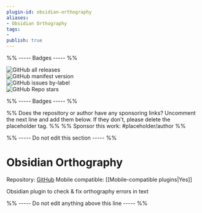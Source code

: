 ```yaml
---
plugin-id: obsidian-orthography
aliases:
- Obsidian Orthography
tags: 
- 
publish: true
---
```


%% ----- Badges ----- %%

![GitHub all releases](https://img.shields.io/github/downloads/denisoed/obsidian-orthography/total?color=573E7A&logo=github&style=for-the-badge)   
![GitHub manifest version](https://img.shields.io/github/manifest-json/v/denisoed/obsidian-orthography?color=573E7A&logo=github&style=for-the-badge)   
![GitHub issues by-label](https://img.shields.io/github/issues/denisoed/obsidian-orthography/help%20wanted?color=573E7A&logo=github&style=for-the-badge)   
![GitHub Repo stars](https://img.shields.io/github/stars/denisoed/obsidian-orthography?color=573E7A&logo=github&style=for-the-badge)

%% ----- Badges ----- %%

%% Does the repository or author have any sponsoring links? Uncomment the next line and add them below. If they don't, please delete the placeholder tag. %%
%% Sponsor this work: #placeholder/author %%

%% ----- Do not edit this section ----- %%

# Obsidian Orthography

Repository: [GitHub](https://github.com/denisoed/obsidian-orthography)
Mobile compatible: [[Mobile-compatible plugins|Yes]]

Obsidian plugin to check & fix orthography errors in text

%% ----- Do not edit anything above this line ----- %% 
